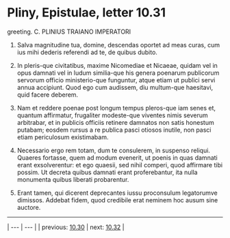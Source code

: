 # Pliny, Epistulae, letter 10.31

greeting. C. PLINIUS TRAIANO IMPERATORI



1. Salva magnitudine tua, domine, descendas oportet ad meas curas, cum ius mihi dederis referendi ad te, de quibus dubito.



2. In pleris-que civitatibus, maxime Nicomediae et Nicaeae, quidam vel in opus damnati vel in ludum similia-que his genera poenarum publicorum servorum officio ministerio-que funguntur, atque etiam ut publici servi annua accipiunt. Quod ego cum audissem, diu multum-que haesitavi, quid facere deberem.



3. Nam et reddere poenae post longum tempus pleros-que iam senes et, quantum affirmatur, frugaliter modeste-que viventes nimis severum arbitrabar, et in publicis officiis retinere damnatos non satis honestum putabam; eosdem rursus a re publica pasci otiosos inutile, non pasci etiam periculosum existimabam.



4. Necessario ergo rem totam, dum te consulerem, in suspenso reliqui. Quaeres fortasse, quem ad modum evenerit, ut poenis in quas damnati erant exsolverentur: et ego quaesii, sed nihil comperi, quod affirmare tibi possim. Ut decreta quibus damnati erant proferebantur, ita nulla monumenta quibus liberati probarentur.



5. Erant tamen, qui dicerent deprecantes iussu proconsulum legatorumve dimissos. Addebat fidem, quod credibile erat neminem hoc ausum sine auctore.



---

| --- | --- |
| previous: [10.30](../10.30/) | next: [10.32](../10.32/) |